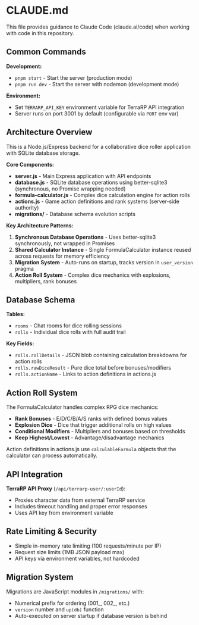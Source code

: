 # CLAUDE.md

This file provides guidance to Claude Code (claude.ai/code) when working with code in this repository.

## Common Commands

**Development:**
- `pnpm start` - Start the server (production mode)
- `pnpm run dev` - Start the server with nodemon (development mode)

**Environment:**
- Set `TERRARP_API_KEY` environment variable for TerraRP API integration
- Server runs on port 3001 by default (configurable via `PORT` env var)

## Architecture Overview

This is a Node.js/Express backend for a collaborative dice roller application with SQLite database storage.

**Core Components:**

- **server.js** - Main Express application with API endpoints
- **database.js** - SQLite database operations using better-sqlite3 (synchronous, no Promise wrapping needed)
- **formula-calculator.js** - Complex dice calculation engine for action rolls
- **actions.js** - Game action definitions and rank systems (server-side authority)
- **migrations/** - Database schema evolution scripts

**Key Architecture Patterns:**

1. **Synchronous Database Operations** - Uses better-sqlite3 synchronously, not wrapped in Promises
2. **Shared Calculator Instance** - Single FormulaCalculator instance reused across requests for memory efficiency
3. **Migration System** - Auto-runs on startup, tracks version in `user_version` pragma
4. **Action Roll System** - Complex dice mechanics with explosions, multipliers, rank bonuses

## Database Schema

**Tables:**
- `rooms` - Chat rooms for dice rolling sessions
- `rolls` - Individual dice rolls with full audit trail

**Key Fields:**
- `rolls.rollDetails` - JSON blob containing calculation breakdowns for action rolls
- `rolls.rawDiceResult` - Pure dice total before bonuses/modifiers
- `rolls.actionName` - Links to action definitions in actions.js

## Action Roll System

The FormulaCalculator handles complex RPG dice mechanics:
- **Rank Bonuses** - E/D/C/B/A/S ranks with defined bonus values
- **Explosion Dice** - Dice that trigger additional rolls on high values
- **Conditional Modifiers** - Multipliers and bonuses based on thresholds
- **Keep Highest/Lowest** - Advantage/disadvantage mechanics

Action definitions in actions.js use `calculableFormula` objects that the calculator can process automatically.

## API Integration

**TerraRP API Proxy** (`/api/terrarp-user/:userId`):
- Proxies character data from external TerraRP service
- Includes timeout handling and proper error responses
- Uses API key from environment variable

## Rate Limiting & Security

- Simple in-memory rate limiting (100 requests/minute per IP)
- Request size limits (1MB JSON payload max)
- API keys via environment variables, not hardcoded

## Migration System

Migrations are JavaScript modules in `/migrations/` with:
- Numerical prefix for ordering (001_, 002_, etc.)
- `version` number and `up(db)` function
- Auto-executed on server startup if database version is behind